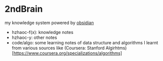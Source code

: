 # 2ndBrain
 my knowledge system powered by [obsidian](https://obsidian.md/)

- hzhaoc-f(x): knowledge notes
- hzhaoc-y: other notes
- code/algo: some learning notes of data structure and algorithms I learnt from various sources like (Coursera: Stanford Algirhtms)[https://www.coursera.org/specializations/algorithms]

